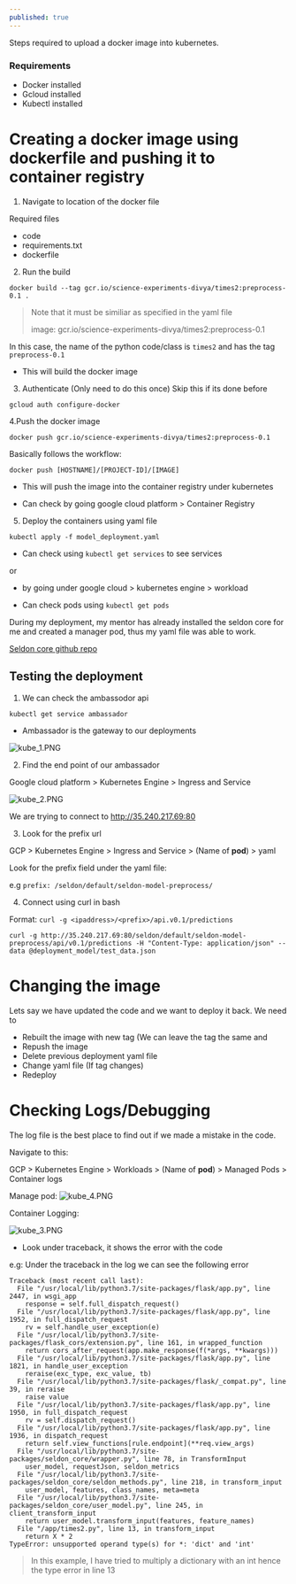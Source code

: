 ```yaml
---
published: true
---
```

Steps required to upload a docker image into kubernetes.

### Requirements
- Docker installed
- Gcloud installed
- Kubectl installed

# Creating a docker image using dockerfile and pushing it to container registry

1. Navigate to location of the docker file

Required files
- code
- requirements.txt
- dockerfile

2. Run the build

`docker build --tag gcr.io/science-experiments-divya/times2:preprocess-0.1 .`

> Note that it must be similiar as specified in the yaml file
>
> image: gcr.io/science-experiments-divya/times2:preprocess-0.1

In this case, the name of the python code/class is `times2` and has the tag `preprocess-0.1`

- This will build the docker image

3. Authenticate (Only need to do this once)
Skip this if its done before

`gcloud auth configure-docker`

4.Push the docker image

`docker push gcr.io/science-experiments-divya/times2:preprocess-0.1`

Basically follows the workflow:

`docker push [HOSTNAME]/[PROJECT-ID]/[IMAGE]`

- This will push the image into the container registry under kubernetes

- Can check by going google cloud platform > Container Registry

5. Deploy the containers using yaml file

`kubectl apply -f model_deployment.yaml`

- Can check using `kubectl get services` to see services

or
- by going under google cloud > kubernetes engine > workload

- Can check pods using `kubectl get pods`



During my deployment, my mentor has already installed the seldon core for me and created a manager pod, thus my yaml file was able to work.

[Seldon core github repo](https://github.com/SeldonIO/seldon-core)

## Testing the deployment

1. We can check the ambassodor api 

`kubectl get service ambassador`

- Ambassador is the gateway to our deployments

![kube_1.PNG]({{site.baseurl}}/img/kube_1.PNG)

2. Find the end point of our ambassador

Google cloud platform > Kubernetes Engine > Ingress and Service

![kube_2.PNG]({{site.baseurl}}/img/kube_2.PNG)

We are trying to connect to  http://35.240.217.69:80

3. Look for the prefix url

GCP > Kubernetes Engine > Ingress and Service > (Name of **pod**) > yaml

Look for the prefix field under the yaml file:

e.g
`prefix: /seldon/default/seldon-model-preprocess/`

4. Connect using curl in bash

Format: `curl -g <ipaddress>/<prefix>/api.v0.1/predictions`


`curl -g http://35.240.217.69:80/seldon/default/seldon-model-preprocess/api/v0.1/predictions -H "Content-Type: application/json" --data @deployment_model/test_data.json`


# Changing the image
Lets say we have updated the code and we want to deploy it back. We need to 
- Rebuilt the image with new tag (We can leave the tag the same and 
- Repush the image
- Delete previous deployment yaml file
- Change yaml file (If tag changes)
- Redeploy


# Checking Logs/Debugging

The log file is the best place to find out if we made a mistake in the code.

Navigate to this:

GCP > Kubernetes Engine > Workloads > (Name of **pod**) > Managed Pods > Container logs

Manage pod:
![kube_4.PNG]({{site.baseurl}}/img/kube_4.PNG)


Container Logging:

![kube_3.PNG]({{site.baseurl}}/img/kube_3.PNG)

- Look under traceback, it shows the error with the code

e.g:
Under the traceback in the log we can see the following error
```
Traceback (most recent call last):
  File "/usr/local/lib/python3.7/site-packages/flask/app.py", line 2447, in wsgi_app
    response = self.full_dispatch_request()
  File "/usr/local/lib/python3.7/site-packages/flask/app.py", line 1952, in full_dispatch_request
    rv = self.handle_user_exception(e)
  File "/usr/local/lib/python3.7/site-packages/flask_cors/extension.py", line 161, in wrapped_function
    return cors_after_request(app.make_response(f(*args, **kwargs)))
  File "/usr/local/lib/python3.7/site-packages/flask/app.py", line 1821, in handle_user_exception
    reraise(exc_type, exc_value, tb)
  File "/usr/local/lib/python3.7/site-packages/flask/_compat.py", line 39, in reraise
    raise value
  File "/usr/local/lib/python3.7/site-packages/flask/app.py", line 1950, in full_dispatch_request
    rv = self.dispatch_request()
  File "/usr/local/lib/python3.7/site-packages/flask/app.py", line 1936, in dispatch_request
    return self.view_functions[rule.endpoint](**req.view_args)
  File "/usr/local/lib/python3.7/site-packages/seldon_core/wrapper.py", line 78, in TransformInput
    user_model, requestJson, seldon_metrics
  File "/usr/local/lib/python3.7/site-packages/seldon_core/seldon_methods.py", line 218, in transform_input
    user_model, features, class_names, meta=meta
  File "/usr/local/lib/python3.7/site-packages/seldon_core/user_model.py", line 245, in client_transform_input
    return user_model.transform_input(features, feature_names)
  File "/app/times2.py", line 13, in transform_input
    return X * 2
TypeError: unsupported operand type(s) for *: 'dict' and 'int'
```
> In this example, I have tried to multiply a dictionary with an int hence the type error in line 13